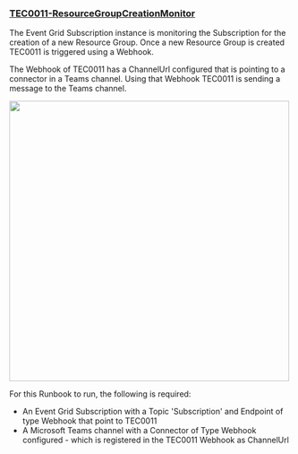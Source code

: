 ### [TEC0011-ResourceGroupCreationMonitor](https://raw.githubusercontent.com/fbodmer/AzureGovernance/master/TEC0011-ResourceGroupCreationMonitor.ps1)

The Event Grid Subscription instance is monitoring the Subscription for the creation of a new Resource Group. Once a new Resource Group is created TEC0011 is triggered using a Webhook. 

The Webhook of TEC0011 has a ChannelUrl configured that is pointing to a connector in a Teams channel. Using that Webhook TEC0011 is sending a message to the Teams channel. 

<img src="https://github.com/fbodmer/AzureGovernance/wiki/Runbooks/TEC0011.png" width="500">

For this Runbook to run, the following is required:
* An Event Grid Subscription with a Topic 'Subscription' and Endpoint of type Webhook that point to TEC0011
* A Microsoft Teams channel with a Connector of Type Webhook configured - which is registered in the TEC0011 Webhook as ChannelUrl
